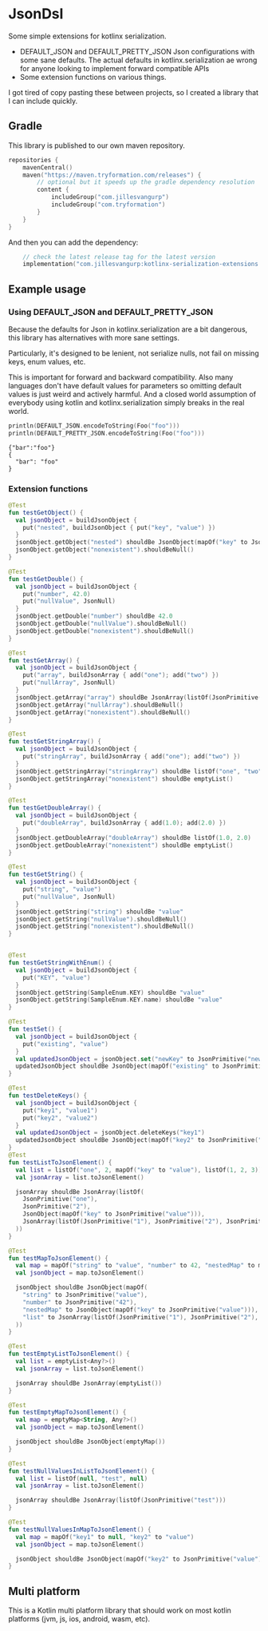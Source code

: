 # JsonDsl

Some simple extensions for kotlinx serialization.

- DEFAULT_JSON and DEFAULT_PRETTY_JSON Json configurations with some sane defaults. The actual defaults in kotlinx.serialization ae wrong for anyone looking to implement forward compatible APIs
- Some extension functions on various things.

I got tired of copy pasting these between projects, so I created a library that I can include quickly.

## Gradle

This library is published to our own maven repository.

```kotlin
repositories {
    mavenCentral()
    maven("https://maven.tryformation.com/releases") {
        // optional but it speeds up the gradle dependency resolution
        content {
            includeGroup("com.jillesvangurp")
            includeGroup("com.tryformation")
        }
    }
}
```

And then you can add the dependency:

```kotlin
    // check the latest release tag for the latest version
    implementation("com.jillesvangurp:kotlinx-serialization-extensions:1.x.y")
```

## Example usage

### Using DEFAULT_JSON and DEFAULT_PRETTY_JSON

Because the defaults for Json in kotlinx.serialization are a bit dangerous, this
library has alternatives with more sane settings.

Particularly, it's designed to be lenient, not serialize nulls, 
not fail on missing keys, enum values, etc.

This is important for forward and backward compatibility. Also many languages 
don't have default values for parameters so omitting default values is just
weird and actively harmful. And a closed world assumption of everybody using
kotlin and kotlinx.serialization simply breaks in the real world.

```kotlin
println(DEFAULT_JSON.encodeToString(Foo("foo")))
println(DEFAULT_PRETTY_JSON.encodeToString(Foo("foo")))
```

```text
{"bar":"foo"}
{
  "bar": "foo"
}
```

### Extension functions

```kotlin
@Test
fun testGetObject() {
  val jsonObject = buildJsonObject {
    put("nested", buildJsonObject { put("key", "value") })
  }
  jsonObject.getObject("nested") shouldBe JsonObject(mapOf("key" to JsonPrimitive("value")))
  jsonObject.getObject("nonexistent").shouldBeNull()
}

@Test
fun testGetDouble() {
  val jsonObject = buildJsonObject {
    put("number", 42.0)
    put("nullValue", JsonNull)
  }
  jsonObject.getDouble("number") shouldBe 42.0
  jsonObject.getDouble("nullValue").shouldBeNull()
  jsonObject.getDouble("nonexistent").shouldBeNull()
}

@Test
fun testGetArray() {
  val jsonObject = buildJsonObject {
    put("array", buildJsonArray { add("one"); add("two") })
    put("nullArray", JsonNull)
  }
  jsonObject.getArray("array") shouldBe JsonArray(listOf(JsonPrimitive("one"), JsonPrimitive("two")))
  jsonObject.getArray("nullArray").shouldBeNull()
  jsonObject.getArray("nonexistent").shouldBeNull()
}

@Test
fun testGetStringArray() {
  val jsonObject = buildJsonObject {
    put("stringArray", buildJsonArray { add("one"); add("two") })
  }
  jsonObject.getStringArray("stringArray") shouldBe listOf("one", "two")
  jsonObject.getStringArray("nonexistent") shouldBe emptyList()
}

@Test
fun testGetDoubleArray() {
  val jsonObject = buildJsonObject {
    put("doubleArray", buildJsonArray { add(1.0); add(2.0) })
  }
  jsonObject.getDoubleArray("doubleArray") shouldBe listOf(1.0, 2.0)
  jsonObject.getDoubleArray("nonexistent") shouldBe emptyList()
}

@Test
fun testGetString() {
  val jsonObject = buildJsonObject {
    put("string", "value")
    put("nullValue", JsonNull)
  }
  jsonObject.getString("string") shouldBe "value"
  jsonObject.getString("nullValue").shouldBeNull()
  jsonObject.getString("nonexistent").shouldBeNull()
}


@Test
fun testGetStringWithEnum() {
  val jsonObject = buildJsonObject {
    put("KEY", "value")
  }
  jsonObject.getString(SampleEnum.KEY) shouldBe "value"
  jsonObject.getString(SampleEnum.KEY.name) shouldBe "value"
}

@Test
fun testSet() {
  val jsonObject = buildJsonObject {
    put("existing", "value")
  }
  val updatedJsonObject = jsonObject.set("newKey" to JsonPrimitive("newValue"))
  updatedJsonObject shouldBe JsonObject(mapOf("existing" to JsonPrimitive("value"), "newKey" to JsonPrimitive("newValue")))
}

@Test
fun testDeleteKeys() {
  val jsonObject = buildJsonObject {
    put("key1", "value1")
    put("key2", "value2")
  }
  val updatedJsonObject = jsonObject.deleteKeys("key1")
  updatedJsonObject shouldBe JsonObject(mapOf("key2" to JsonPrimitive("value2")))
}
@Test
fun testListToJsonElement() {
  val list = listOf("one", 2, mapOf("key" to "value"), listOf(1, 2, 3))
  val jsonArray = list.toJsonElement()

  jsonArray shouldBe JsonArray(listOf(
    JsonPrimitive("one"),
    JsonPrimitive("2"),
    JsonObject(mapOf("key" to JsonPrimitive("value"))),
    JsonArray(listOf(JsonPrimitive("1"), JsonPrimitive("2"), JsonPrimitive("3")))
  ))
}

@Test
fun testMapToJsonElement() {
  val map = mapOf("string" to "value", "number" to 42, "nestedMap" to mapOf("key" to "value"), "list" to listOf(1, 2, 3))
  val jsonObject = map.toJsonElement()

  jsonObject shouldBe JsonObject(mapOf(
    "string" to JsonPrimitive("value"),
    "number" to JsonPrimitive("42"),
    "nestedMap" to JsonObject(mapOf("key" to JsonPrimitive("value"))),
    "list" to JsonArray(listOf(JsonPrimitive("1"), JsonPrimitive("2"), JsonPrimitive("3")))
  ))
}

@Test
fun testEmptyListToJsonElement() {
  val list = emptyList<Any?>()
  val jsonArray = list.toJsonElement()

  jsonArray shouldBe JsonArray(emptyList())
}

@Test
fun testEmptyMapToJsonElement() {
  val map = emptyMap<String, Any?>()
  val jsonObject = map.toJsonElement()

  jsonObject shouldBe JsonObject(emptyMap())
}

@Test
fun testNullValuesInListToJsonElement() {
  val list = listOf(null, "test", null)
  val jsonArray = list.toJsonElement()

  jsonArray shouldBe JsonArray(listOf(JsonPrimitive("test")))
}

@Test
fun testNullValuesInMapToJsonElement() {
  val map = mapOf("key1" to null, "key2" to "value")
  val jsonObject = map.toJsonElement()

  jsonObject shouldBe JsonObject(mapOf("key2" to JsonPrimitive("value")))
}
```

## Multi platform

This is a Kotlin multi platform library that should work on most  kotlin platforms (jvm, js, ios, android, wasm, etc). 


